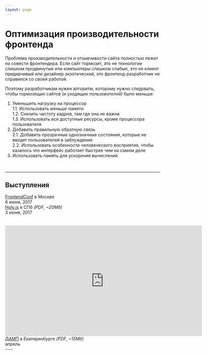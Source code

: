 ```yaml
---
layout: page
---
```


# Оптимизация производительности фронтенда

Проблема производительности и отзывчивости сайта полностью лежит на совести фронтендера. Если сайт тормозит, это не технологии слишком продвинутые или компьютеры слишком слабые, это не клиент придирчивый или дизайнер экзотический, это фронтенд-разработчик не справился со своей работой.

Поэтому разработчикам нужен алгоритм, которому нужно следовать, чтобы тормозящих сайтов _(и уходящих пользователей)_ было меньше:

1. Уменьшить нагрузку на процессор<br>
  1.1. Использовать _меньше_ памяти<br>
  1.2. Снизить частоту кадров, там где она не важна<br>
  1.3. Использовать все доступные ресурсы, кроме процессора пользователя
2. Добавить правильную обратную связь<br>
  2.1. Добавить прозрачные однозначные состояния, которые не вводят пользователей в заблуждение<br>
  2.2. Использовать особенности человеческого восприятия, чтобы казалось что интерфейс работает быстрее чем на самом деле
3. Использовать память для ускорения вычислений

<br>

----

## Выступления
<div class="col-wrapper col-wrapper-2">
  <div class="col col-1">
    <a href="/share/treat-or-treat-2.5.pdf" target="_blank">FrontendConf</a> в Москве<br>
    6 июня, 2017
  </div>
  <div class="col col-2">
    <a href="/share/treat-or-treat-2.pdf" target="_blank">Holy.js</a> в СПб <em>(PDF, ~20Мб)</em><br>
    3 июня, 2017<br>
  </div>
</div>
<br><br>
<div>
  <iframe width="640" height="360" src="https://www.youtube.com/embed/9BAPAF85UPI" frameborder="0" allowfullscreen></iframe><br>
  <a href="/share/treat-or-treat.pdf" target="_blank">ДАМП</a> в Екатеринбурге <em>(PDF, ~15Мб)</em><br>
  апрель
</div>
----

